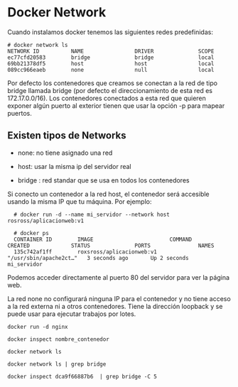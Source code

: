 # Docker Network

Cuando instalamos docker tenemos las siguientes redes predefinidas:
```
# docker network ls
NETWORK ID          NAME                DRIVER              SCOPE
ec77cfd20583        bridge              bridge              local
69bb21378df5        host                host                local
089cc966eaeb        none                null                local
```
Por defecto los contenedores que creamos se conectan a la red de tipo bridge llamada bridge (por defecto el direccionamiento de esta red es 172.17.0.0/16). Los contenedores conectados a esta red que quieren exponer algún puerto al exterior tienen que usar la opción -p para mapear puertos.

## Existen tipos de Networks

- none: no tiene asignado una red

- host: usar la misma ip del servidor real 

- bridge : red standar que se usa en todos los contenedores

Si conecto un contenedor a la red host, el contenedor será accesible usando la misma IP que tu máquina. Por ejemplo:
```
  # docker run -d --name mi_servidor --network host rosross/aplicacionweb:v1
    
  # docker ps
  CONTAINER ID        IMAGE                        COMMAND                  CREATED             STATUS              PORTS               NAMES
  135c742af1ff        roxsross/aplicacionweb:v1   "/usr/sbin/apache2ct…"   3 seconds ago       Up 2 seconds                                  mi_servidor
```
Podemos acceder directamente al puerto 80 del servidor para ver la página web.

La red none no configurará ninguna IP para el contenedor y no tiene acceso a la red externa ni a otros contenedores. Tiene la dirección loopback y se puede usar para ejecutar trabajos por lotes.

```
docker run -d nginx
```
```
docker inspect nombre_contenedor
```
```
docker network ls 
```
```
docker network ls | grep bridge
```
```
docker inspect dca9f66887b6  | grep bridge -C 5
```
